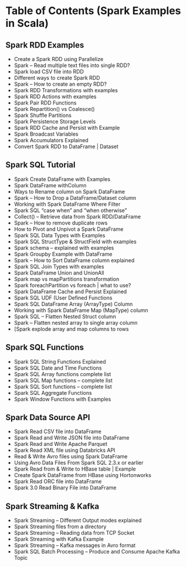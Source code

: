 

# Table of Contents (Spark Examples in Scala)

## Spark RDD Examples
  - Create a Spark RDD using Parallelize
  - Spark – Read multiple text files into single RDD?
  - Spark load CSV file into RDD
  - Different ways to create Spark RDD
  - Spark – How to create an empty RDD?
  - Spark RDD Transformations with examples
  - Spark RDD Actions with examples
  - Spark Pair RDD Functions
  - Spark Repartition() vs Coalesce()
  - Spark Shuffle Partitions
  - Spark Persistence Storage Levels
  - Spark RDD Cache and Persist with Example
  - Spark Broadcast Variables
  - Spark Accumulators Explained
  - Convert Spark RDD to DataFrame | Dataset
  
## Spark SQL Tutorial
  - Spark Create DataFrame with Examples
  - Spark DataFrame withColumn
  - Ways to Rename column on Spark DataFrame
  - Spark – How to Drop a DataFrame/Dataset column
  - Working with Spark DataFrame Where Filter
  - Spark SQL “case when” and “when otherwise”
  - Collect() – Retrieve data from Spark RDD/DataFrame
  - Spark – How to remove duplicate rows
  - How to Pivot and Unpivot a Spark DataFrame
  - Spark SQL Data Types with Examples
  - Spark SQL StructType & StructField with examples
  - Spark schema – explained with examples
  - Spark Groupby Example with DataFrame
  - Spark – How to Sort DataFrame column explained
  - Spark SQL Join Types with examples
  - Spark DataFrame Union and UnionAll
  - Spark map vs mapPartitions transformation
  - Spark foreachPartition vs foreach | what to use?
  - Spark DataFrame Cache and Persist Explained
  - Spark SQL UDF (User Defined Functions
  - Spark SQL DataFrame Array (ArrayType) Column
  - Working with Spark DataFrame Map (MapType) column
  - Spark SQL – Flatten Nested Struct column
  - Spark – Flatten nested array to single array column
  - [Spark explode array and map columns to rows
  
  
   ## Spark SQL Functions
  - Spark SQL String Functions Explained
  - Spark SQL Date and Time Functions
  - Spark SQL Array functions complete list
  - Spark SQL Map functions – complete list
  - Spark SQL Sort functions – complete list
  - Spark SQL Aggregate Functions
  - Spark Window Functions with Examples
    
   ## Spark Data Source API
   - Spark Read CSV file into DataFrame
   - Spark Read and Write JSON file into DataFrame
   - Spark Read and Write Apache Parquet
   - Spark Read XML file using Databricks API
   - Read & Write Avro files using Spark DataFrame
   - Using Avro Data Files From Spark SQL 2.3.x or earlier
   - Spark Read from & Write to HBase table | Example
   - Create Spark DataFrame from HBase using Hortonworks
   - Spark Read ORC file into DataFrame
   - Spark 3.0 Read Binary File into DataFrame
   
   ## Spark Streaming & Kafka
   - Spark Streaming – Different Output modes explained
   - Spark Streaming files from a directory
   - Spark Streaming – Reading data from TCP Socket
   - Spark Streaming with Kafka Example
   - Spark Streaming – Kafka messages in Avro format
   - Spark SQL Batch Processing – Produce and Consume Apache Kafka Topic
   
   
   
    
  
